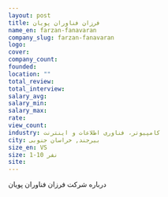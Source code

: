 ```yaml
---
layout: post
title: فرزان فناوران پویان
name_en: farzan-fanavaran
company_slug: farzan-fanavaran
logo: 
cover: 
company_count:
founded:
location: ""
total_review: 
total_interview: 
salary_avg: 
salary_min: 
salary_max: 
rate: 
view_count: 
industry: کامپیوتر، فناوری اطلاعات و اینترنت
city: بیرجند, خراسان جنوبی
size_en: VS
size: 1-10 نفر
site: 
---
```


درباره شرکت فرزان فناوران پویان
